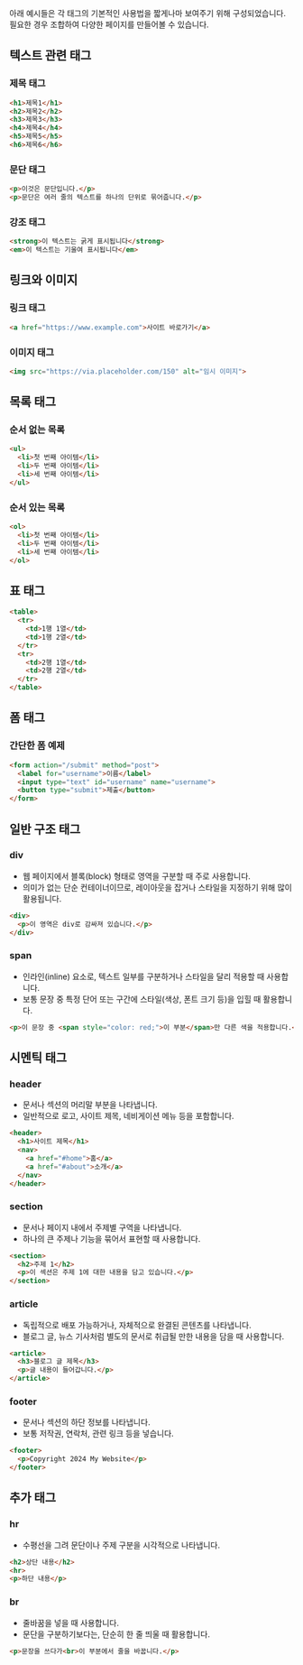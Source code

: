 아래 예시들은 각 태그의 기본적인 사용법을 짧게나마 보여주기 위해 구성되었습니다. 필요한 경우 조합하여 다양한 페이지를 만들어볼 수 있습니다.

## 텍스트 관련 태그

### 제목 태그
```html
<h1>제목1</h1>
<h2>제목2</h2>
<h3>제목3</h3>
<h4>제목4</h4>
<h5>제목5</h5>
<h6>제목6</h6>
```

### 문단 태그
```html
<p>이것은 문단입니다.</p>
<p>문단은 여러 줄의 텍스트를 하나의 단위로 묶어줍니다.</p>
```

### 강조 태그
```html
<strong>이 텍스트는 굵게 표시됩니다</strong>
<em>이 텍스트는 기울여 표시됩니다</em>
```

## 링크와 이미지

### 링크 태그
```html
<a href="https://www.example.com">사이트 바로가기</a>
```

### 이미지 태그
```html
<img src="https://via.placeholder.com/150" alt="임시 이미지">
```

## 목록 태그

### 순서 없는 목록
```html
<ul>
  <li>첫 번째 아이템</li>
  <li>두 번째 아이템</li>
  <li>세 번째 아이템</li>
</ul>
```

### 순서 있는 목록
```html
<ol>
  <li>첫 번째 아이템</li>
  <li>두 번째 아이템</li>
  <li>세 번째 아이템</li>
</ol>
```

## 표 태그
```html
<table>
  <tr>
    <td>1행 1열</td>
    <td>1행 2열</td>
  </tr>
  <tr>
    <td>2행 1열</td>
    <td>2행 2열</td>
  </tr>
</table>
```

## 폼 태그

### 간단한 폼 예제
```html
<form action="/submit" method="post">
  <label for="username">이름</label>
  <input type="text" id="username" name="username">
  <button type="submit">제출</button>
</form>
```

## 일반 구조 태그

### div
- 웹 페이지에서 블록(block) 형태로 영역을 구분할 때 주로 사용합니다.
- 의미가 없는 단순 컨테이너이므로, 레이아웃을 잡거나 스타일을 지정하기 위해 많이 활용됩니다.

```html
<div>
  <p>이 영역은 div로 감싸져 있습니다.</p>
</div>
```

### span
- 인라인(inline) 요소로, 텍스트 일부를 구분하거나 스타일을 달리 적용할 때 사용합니다.
- 보통 문장 중 특정 단어 또는 구간에 스타일(색상, 폰트 크기 등)을 입힐 때 활용합니다.

```html
<p>이 문장 중 <span style="color: red;">이 부분</span>만 다른 색을 적용합니다.</p>
```

## 시멘틱 태그

### header
- 문서나 섹션의 머리말 부분을 나타냅니다.
- 일반적으로 로고, 사이트 제목, 네비게이션 메뉴 등을 포함합니다.

```html
<header>
  <h1>사이트 제목</h1>
  <nav>
    <a href="#home">홈</a>
    <a href="#about">소개</a>
  </nav>
</header>
```

### section
- 문서나 페이지 내에서 주제별 구역을 나타냅니다.
- 하나의 큰 주제나 기능을 묶어서 표현할 때 사용합니다.

```html
<section>
  <h2>주제 1</h2>
  <p>이 섹션은 주제 1에 대한 내용을 담고 있습니다.</p>
</section>
```

### article
- 독립적으로 배포 가능하거나, 자체적으로 완결된 콘텐츠를 나타냅니다.
- 블로그 글, 뉴스 기사처럼 별도의 문서로 취급될 만한 내용을 담을 때 사용합니다.

```html
<article>
  <h3>블로그 글 제목</h3>
  <p>글 내용이 들어갑니다.</p>
</article>
```

### footer
- 문서나 섹션의 하단 정보를 나타냅니다.
- 보통 저작권, 연락처, 관련 링크 등을 넣습니다.

```html
<footer>
  <p>Copyright 2024 My Website</p>
</footer>
```

## 추가 태그

### hr
- 수평선을 그려 문단이나 주제 구분을 시각적으로 나타냅니다.

```html
<h2>상단 내용</h2>
<hr>
<p>하단 내용</p>
```

### br
- 줄바꿈을 넣을 때 사용합니다.  
- 문단을 구분하기보다는, 단순히 한 줄 띄울 때 활용합니다.

```html
<p>문장을 쓰다가<br>이 부분에서 줄을 바꿉니다.</p>
```
